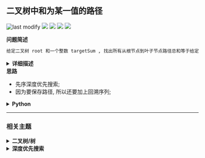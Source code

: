 ## 二叉树中和为某一值的路径
<!--START_SECTION:badge-->
![last modify](https://img.shields.io/static/v1?label=last%20modify&message=2025-07-08%2016%3A53%3A13&label_color=gray&color=thistle&style=flat-square)
[![](https://img.shields.io/static/v1?label=&message=%E4%B8%AD%E7%AD%89&label_color=gray&color=yellow&style=flat-square)](../../../README.md#中等)
[![](https://img.shields.io/static/v1?label=&message=%E5%89%91%E6%8C%87Offer&label_color=gray&color=green&style=flat-square)](../../../README.md#剑指offer)
[![](https://img.shields.io/static/v1?label=&message=%E4%BA%8C%E5%8F%89%E6%A0%91/%E6%A0%91&label_color=gray&color=blue&style=flat-square)](../../../README.md#二叉树树)
[![](https://img.shields.io/static/v1?label=&message=%E6%B7%B1%E5%BA%A6%E4%BC%98%E5%85%88%E6%90%9C%E7%B4%A2&label_color=gray&color=blue&style=flat-square)](../../../README.md#深度优先搜索)
<!--END_SECTION:badge-->
<!--info
tags: [二叉树, DFS]
source: 剑指Offer
level: 中等
number: '3400'
name: 二叉树中和为某一值的路径
companies: []
-->

<summary><b>问题简述</b></summary>

```txt
给定二叉树 root 和一个整数 targetSum , 找出所有从根节点到叶子节点路径总和等于给定目标和的路径.
```

<details><summary><b>详细描述</b></summary>

```txt
给你二叉树的根节点 root 和一个整数目标和 targetSum , 找出所有 从根节点到叶子节点 路径总和等于给定目标和的路径.

叶子节点 是指没有子节点的节点.

示例 1:
    输入: root = [5,4,8,11,null,13,4,7,2,null,null,5,1], targetSum = 22
    输出: [[5,4,11,2],[5,8,4,5]]
示例 2:
    输入: root = [1,2,3], targetSum = 5
    输出: []
示例 3:
    输入: root = [1,2], targetSum = 0
    输出: []

提示:
    树中节点总数在范围 [0, 5000] 内
    -1000 <= Node.val <= 1000
    -1000 <= targetSum <= 1000

来源: 力扣 (LeetCode)
链接: https://leetcode-cn.com/problems/er-cha-shu-zhong-he-wei-mou-yi-zhi-de-lu-jing-lcof
著作权归领扣网络所有. 商业转载请联系官方授权, 非商业转载请注明出处.
```

</details>

<!-- <div align="center"><img src="../../../_assets/xxx.png" height="300" /></div> -->

<summary><b>思路</b></summary>

- 先序深度优先搜索;
- 因为要保存路径, 所以还要加上回溯序列;

<details><summary><b>Python</b></summary>

```python
# Definition for a binary tree node.
# class TreeNode:
#     def __init__(self, val=0, left=None, right=None):
#         self.val = val
#         self.left = left
#         self.right = right

class Solution:
    def pathSum(self, root: TreeNode, target: int) -> List[List[int]]:
        if not root: return []

        ret = []
        buf = []
        def dfs(R, T):
            # 这样写会导致结果输出两次, 原因是如果当前叶节点满足后, 会继续遍历其左右两个空节点, 导致结果被添加两次
            # if not R:
            #     if T == 0:
            #         ret.append(buf[:])
            #     return

            if not R: return
            if R.left is None and R.right is None:
                if T == R.val:
                    ret.append(buf[:] + [R.val])  # 直接传 buf 会有问题, 而 buf[:] 相对于 buf 的一份浅拷贝
                return

            buf.append(R.val)
            dfs(R.left, T - R.val)
            dfs(R.right, T - R.val)
            buf.pop()

        dfs(root, target)
        return ret
```

</details>


<!--START_SECTION:relate-->
---

### 相关主题

<details><summary><b>二叉树/树</b></summary>

> [[中等, LeetCode] 二叉树的完全性检验 🔥](../../2022/03/LeetCode_0958_中等_二叉树的完全性检验.md)  
> [[中等, LeetCode] 从叶结点开始的最小字符串](../../2022/07/LeetCode_0988_中等_从叶结点开始的最小字符串.md)  
> [[中等, LeetCode] 求根节点到叶节点数字之和](../../2022/07/LeetCode_0129_中等_求根节点到叶节点数字之和.md)  
> [[中等, LeetCode] 路径总和II](../../2022/06/LeetCode_0113_中等_路径总和II.md)  
> [[中等, LeetCode] 路径总和III](../../2022/06/LeetCode_0437_中等_路径总和III.md)  
> [[中等, LeetCode] 验证二叉搜索树](../../2022/03/LeetCode_0098_中等_验证二叉搜索树.md)  
> [[中等, 剑指Offer] 二叉搜索树与双向链表 🔥](剑指Offer_3600_中等_二叉搜索树与双向链表.md)  
> [[中等, 剑指Offer] 二叉搜索树的后序遍历序列](剑指Offer_3300_中等_二叉搜索树的后序遍历序列.md)  
> [[中等, 剑指Offer] 树的子结构](../11/剑指Offer_2600_中等_树的子结构.md)  
> [[中等, 剑指Offer] 重建二叉树 🔥](../11/剑指Offer_0700_中等_重建二叉树.md)  
> [[中等, 牛客] 二叉搜索树与双向链表](../../2022/03/牛客_0064_中等_二叉搜索树与双向链表.md)  
> [[中等, 牛客] 二叉搜索树的第k个节点](../../2022/03/牛客_0081_中等_二叉搜索树的第k个节点.md)  
> [[中等, 牛客] 二叉树中和为某一值的路径(二)](../../2022/01/牛客_0008_中等_二叉树中和为某一值的路径(二).md)  
> [[中等, 牛客] 二叉树根节点到叶子节点的所有路径和](../../2022/01/牛客_0005_中等_二叉树根节点到叶子节点的所有路径和.md)  
> [[中等, 牛客] 在二叉树中找到两个节点的最近公共祖先](../../2022/04/牛客_0102_中等_在二叉树中找到两个节点的最近公共祖先.md)  
> [[中等, 牛客] 完全二叉树结点数](../../2022/04/牛客_0084_中等_完全二叉树结点数.md)  
> [[中等, 牛客] 找到搜索二叉树中两个错误的节点](../../2022/03/牛客_0058_中等_找到搜索二叉树中两个错误的节点.md)  
> [[中等, 牛客] 把二叉树打印成多行 🔥](../../2022/03/牛客_0080_中等_把二叉树打印成多行.md)  
> [[中等, 牛客] 按之字形顺序打印二叉树](../../2022/01/牛客_0014_中等_按之字形顺序打印二叉树.md)  
> [[中等, 牛客] 求二叉树的层序遍历](../../2022/01/牛客_0015_中等_求二叉树的层序遍历.md)  
> [[中等, 牛客] 重建二叉树](../../2022/01/牛客_0012_中等_重建二叉树.md)  
  > 
> [[困难, 剑指Offer] 序列化二叉树](剑指Offer_3700_困难_序列化二叉树.md)  
> [[困难, 牛客] 二叉树中的最大路径和](../../2022/01/牛客_0006_困难_二叉树中的最大路径和.md)  
> [[困难, 牛客] 序列化二叉树](../../2022/05/牛客_0123_困难_序列化二叉树.md)  
  > 
> [[简单, LeetCode] 二叉树的所有路径](../../2022/07/LeetCode_0257_简单_二叉树的所有路径.md)  
> [[简单, LeetCode] 二叉树的最大深度 🔥](../../2022/07/LeetCode_0104_简单_二叉树的最大深度.md)  
> [[简单, LeetCode] 二叉树的最小深度](../../2022/07/LeetCode_0111_简单_二叉树的最小深度.md)  
> [[简单, LeetCode] 平衡二叉树 🔥](../../2022/09/LeetCode_0110_简单_平衡二叉树.md)  
> [[简单, LeetCode] 路径总和](../../2022/06/LeetCode_0112_简单_路径总和.md)  
> [[简单, 剑指Offer] 二叉搜索树的最近公共祖先 🔥](../../2022/01/剑指Offer_6801_简单_二叉搜索树的最近公共祖先.md)  
> [[简单, 剑指Offer] 二叉搜索树的第k大节点](../../2022/01/剑指Offer_5400_简单_二叉搜索树的第k大节点.md)  
> [[简单, 剑指Offer] 二叉树的最近公共祖先](../../2022/01/剑指Offer_6802_简单_二叉树的最近公共祖先.md)  
> [[简单, 剑指Offer] 二叉树的镜像](../11/剑指Offer_2700_简单_二叉树的镜像.md)  
> [[简单, 剑指Offer] 判断是否为平衡二叉树](../../2022/01/剑指Offer_5502_简单_判断是否为平衡二叉树.md)  
> [[简单, 剑指Offer] 对称的二叉树](../11/剑指Offer_2800_简单_对称的二叉树.md)  
> [[简单, 剑指Offer] 层序遍历二叉树](../11/剑指Offer_3201_简单_层序遍历二叉树.md)  
> [[简单, 剑指Offer] 层序遍历二叉树](../11/剑指Offer_3202_简单_层序遍历二叉树.md)  
> [[简单, 剑指Offer] 层序遍历二叉树 (之字形遍历)](../11/剑指Offer_3203_简单_层序遍历二叉树(之字形遍历).md)  
> [[简单, 剑指Offer] 求二叉树的深度](../../2022/01/剑指Offer_5501_简单_求二叉树的深度.md)  
> [[简单, 牛客] 二叉树中和为某一值的路径(一)](../../2022/01/牛客_0009_简单_二叉树中和为某一值的路径(一).md)  
> [[简单, 牛客] 二叉树的最大深度](../../2022/01/牛客_0013_简单_二叉树的最大深度.md)  
> [[简单, 牛客] 二叉树的镜像](../../2022/03/牛客_0072_简单_二叉树的镜像.md)  
> [[简单, 牛客] 判断t1树中是否有与t2树完全相同的子树](../../2022/04/牛客_0098_简单_判断t1树中是否有与t2树完全相同的子树.md)  
> [[简单, 牛客] 判断是不是平衡二叉树](../../2022/03/牛客_0062_简单_判断是不是平衡二叉树.md)  
> [[简单, 牛客] 合并二叉树](../../2022/05/牛客_0117_简单_合并二叉树.md)  
> [[简单, 牛客] 对称的二叉树](../../2022/01/牛客_0016_简单_对称的二叉树.md)  
> [[简单, 牛客] 将升序数组转化为平衡二叉搜索树](../../2022/01/牛客_0011_简单_将升序数组转化为平衡二叉搜索树.md)  
  > 

</details>
<details><summary><b>深度优先搜索</b></summary>

> [[中等, LeetCode] 括号生成 🔥](../../2022/10/LeetCode_0022_中等_括号生成.md)  
> [[中等, LeetCode] 电话号码的字母组合 🔥](../../2022/10/LeetCode_0017_中等_电话号码的字母组合.md)  
> [[中等, LeetCode] 组合总和 🔥](../../2022/10/LeetCode_0039_中等_组合总和.md)  
> [[中等, LeetCode] 路径总和III](../../2022/06/LeetCode_0437_中等_路径总和III.md)  
> [[中等, 剑指Offer] 字符串的排列 (全排列) 🔥](剑指Offer_3800_中等_字符串的排列(全排列).md)  
> [[中等, 剑指Offer] 打印从1到最大的n位数 (N叉树的遍历)](../11/剑指Offer_1700_中等_打印从1到最大的n位数(N叉树的遍历).md)  
> [[中等, 剑指Offer] 机器人的运动范围](../11/剑指Offer_1300_中等_机器人的运动范围.md)  
> [[中等, 剑指Offer] 矩阵中的路径](../11/剑指Offer_1200_中等_矩阵中的路径.md)  
> [[中等, 牛客] 二叉树中和为某一值的路径(二)](../../2022/01/牛客_0008_中等_二叉树中和为某一值的路径(二).md)  
> [[中等, 牛客] 二叉树根节点到叶子节点的所有路径和](../../2022/01/牛客_0005_中等_二叉树根节点到叶子节点的所有路径和.md)  
> [[中等, 牛客] 字符串的排列 🔥](../../2022/05/牛客_0121_中等_字符串的排列.md)  
> [[中等, 牛客] 实现二叉树先序、中序、后序遍历](../../2022/03/牛客_0045_中等_实现二叉树先序、中序、后序遍历.md)  
> [[中等, 牛客] 岛屿数量 🔥](../../2022/04/牛客_0109_中等_岛屿数量.md)  
> [[中等, 牛客] 数字字符串转化成IP地址](../../2022/01/牛客_0020_中等_数字字符串转化成IP地址.md)  
  > 
> [[困难, 牛客] 多叉树的直径](../../2022/04/牛客_0099_困难_多叉树的直径.md)  
  > 
> [[简单, LeetCode] 二叉树的最小深度](../../2022/07/LeetCode_0111_简单_二叉树的最小深度.md)  
> [[简单, 剑指Offer] 二叉搜索树的第k大节点](../../2022/01/剑指Offer_5400_简单_二叉搜索树的第k大节点.md)  
> [[简单, 剑指Offer] 从尾到头打印链表](../11/剑指Offer_0600_简单_从尾到头打印链表.md)  
> [[简单, 牛客] 二叉树中和为某一值的路径(一)](../../2022/01/牛客_0009_简单_二叉树中和为某一值的路径(一).md)  
  > 

</details>
<!--END_SECTION:relate-->